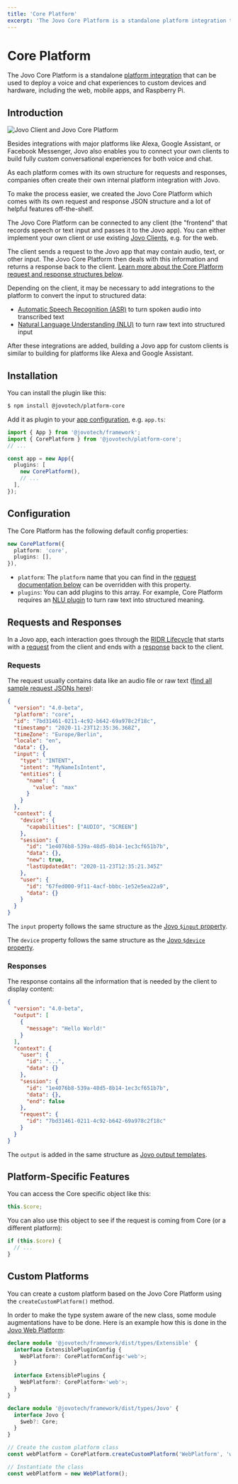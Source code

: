 ```yaml
---
title: 'Core Platform'
excerpt: 'The Jovo Core Platform is a standalone platform integration that can be used to deploy a voice and chat experiences to custom devices and hardware, including the web, mobile apps, and Raspberry Pi.'
---
```


# Core Platform

The Jovo Core Platform is a standalone [platform integration](https://v4.jovo.tech/docs/platforms) that can be used to deploy a voice and chat experiences to custom devices and hardware, including the web, mobile apps, and Raspberry Pi.

## Introduction

![Jovo Client and Jovo Core Platform](https://github.com/jovotech/jovo-framework/raw/master/jovo-platforms/jovo-platform-core/img/jovo-client-platform-communication.png 'How Jovo Core Platform communicates with clients like web apps')

Besides integrations with major platforms like Alexa, Google Assistant, or Facebook Messenger, Jovo also enables you to connect your own clients to build fully custom conversational experiences for both voice and chat.

As each platform comes with its own structure for requests and responses, companies often create their own internal platform integration with Jovo.

To make the process easier, we created the Jovo Core Platform which comes with its own request and response JSON structure and a lot of helpful features off-the-shelf.

The Jovo Core Platform can be connected to any client (the "frontend" that records speech or text input and passes it to the Jovo app). You can either implement your own client or use existing [Jovo Clients](https://www.jovo.tech/marketplace/tag/clients), e.g. for the web.

The client sends a request to the Jovo app that may contain audio, text, or other input. The Jovo Core Platform then deals with this information and returns a response back to the client. [Learn more about the Core Platform request and response structures below](#requests-and-responses).

Depending on the client, it may be necessary to add integrations to the platform to convert the input to structured data:

- [Automatic Speech Recognition (ASR)](https://www.jovo.tech/marketplace/tag/asr) to turn spoken audio into transcribed text
- [Natural Language Understanding (NLU)](https://www.jovo.tech/marketplace/tag/nlu) to turn raw text into structured input

After these integrations are added, building a Jovo app for custom clients is similar to building for platforms like Alexa and Google Assistant.

## Installation

You can install the plugin like this:

```sh
$ npm install @jovotech/platform-core
```

Add it as plugin to your [app configuration](https://v4.jovo.tech/docs/app-config), e.g. `app.ts`:

```typescript
import { App } from '@jovotech/framework';
import { CorePlatform } from '@jovotech/platform-core';
// ...

const app = new App({
  plugins: [
    new CorePlatform(),
    // ...
  ],
});
```

## Configuration

The Core Platform has the following default config properties:

```typescript
new CorePlatform({
  platform: 'core',
  plugins: [],
}),
```

- `platform`: The `platform` name that you can find in the [request documentation below](#request) can be overridden with this property.
- `plugins`: You can add plugins to this array. For example, Core Platform requires an [NLU plugin](https://v4.jovo.tech/docs/nlu) to turn raw text into structured meaning.

## Requests and Responses

In a Jovo app, each interaction goes through the [RIDR Lifecycle](https://v4.jovo.tech/docs/ridr-lifecycle) that starts with a [request](#requests) from the client and ends with a [response](#responses) back to the client.

### Requests

The request usually contains data like an audio file or raw text ([find all sample request JSONs here](https://github.com/jovotech/jovo-framework/tree/v4dev/platforms/platform-core/sample-requests)):

```json
{
  "version": "4.0-beta",
  "platform": "core",
  "id": "7bd31461-0211-4c92-b642-69a978c2f18c",
  "timestamp": "2020-11-23T12:35:36.368Z",
  "timeZone": "Europe/Berlin",
  "locale": "en",
  "data": {},
  "input": {
    "type": "INTENT",
    "intent": "MyNameIsIntent",
    "entities": {
      "name": {
        "value": "max"
      }
    }
  },
  "context": {
    "device": {
      "capabilities": ["AUDIO", "SCREEN"]
    },
    "session": {
      "id": "1e4076b8-539a-48d5-8b14-1ec3cf651b7b",
      "data": {},
      "new": true,
      "lastUpdatedAt": "2020-11-23T12:35:21.345Z"
    },
    "user": {
      "id": "67fed000-9f11-4acf-bbbc-1e52e5ea22a9",
      "data": {}
    }
  }
}
```

The `input` property follows the same structure as the [Jovo `$input` property](https://v4.jovo.tech/docs/input).

The `device` property follows the same structure as the [Jovo `$device` property](https://v4.jovo.tech/docs/device).

### Responses

The response contains all the information that is needed by the client to display content:

```json
{
  "version": "4.0-beta",
  "output": [
    {
      "message": "Hello World!"
    }
  ],
  "context": {
    "user": {
      "id": "...",
      "data": {}
    },
    "session": {
      "id": "1e4076b8-539a-48d5-8b14-1ec3cf651b7b",
      "data": {},
      "end": false
    },
    "request": {
      "id": "7bd31461-0211-4c92-b642-69a978c2f18c"
    }
  }
}
```

The `output` is added in the same structure as [Jovo output templates](https://v4.jovo.tech/docs/output-templates).

## Platform-Specific Features

You can access the Core specific object like this:

```typescript
this.$core;
```

You can also use this object to see if the request is coming from Core (or a different platform):

```typescript
if (this.$core) {
  // ...
}
```

## Custom Platforms

You can create a custom platform based on the Jovo Core Platform using the `createCustomPlatform()` method.

In order to make the type system aware of the new class, some module augmentations have to be done. Here is an example how this is done in the [Jovo Web Platform](https://v4.jovo.tech/marketplace/platform-web):

```typescript
declare module '@jovotech/framework/dist/types/Extensible' {
  interface ExtensiblePluginConfig {
    WebPlatform?: CorePlatformConfig<'web'>;
  }

  interface ExtensiblePlugins {
    WebPlatform?: CorePlatform<'web'>;
  }
}

declare module '@jovotech/framework/dist/types/Jovo' {
  interface Jovo {
    $web?: Core;
  }
}

// Create the custom platform class
const webPlatform = CorePlatform.createCustomPlatform('WebPlatform', 'web');

// Instantiate the class
const webPlatform = new WebPlatform();
```
